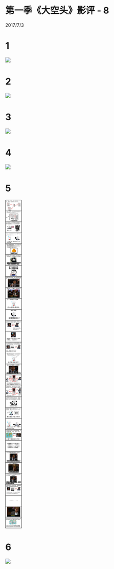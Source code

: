 # 第一季《大空头》影评 - 8

2017/7/3    
# 1
![](../../images/season1/8-1.png)   
# 2
![](../../images/season1/8-2.png)   
# 3
![](../../images/season1/8-3.png)   
# 4
![](../../images/season1/8-4.png)   
# 5
![](../../images/season1/8-5.png)   
# 6
![](../../images/season1/8-6.png)
